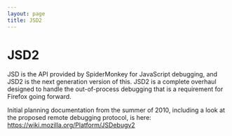 ```yaml
---
layout: page
title: JSD2
---
```


# JSD2 #

JSD is the API provided by SpiderMonkey for JavaScript debugging, and JSD2 is the next generation version of this. JSD2 is a complete overhaul designed to handle the out-of-process debugging that is a requirement for Firefox going forward.

Initial planning documentation from the summer of 2010, including a look at the proposed remote debugging protocol, is here: https://wiki.mozilla.org/Platform/JSDebugv2
